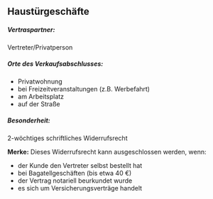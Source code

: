 ## Haustürgeschäfte

##### Vertraspartner: 
Vertreter/Privatperson

##### Orte des Verkaufsabschlusses:
- Privatwohnung
- bei Freizeitveranstaltungen (z.B. Werbefahrt)
- am Arbeitsplatz
- auf der Straße

##### Besonderheit:
2-wöchtiges schriftliches Widerrufsrecht

**Merke:** Dieses Widerrufsrecht kann ausgeschlossen werden, wenn:
- der Kunde den Vertreter selbst bestellt hat
- bei Bagatellgeschäften (bis etwa 40 €)
- der Vertrag notariell beurkundet wurde
- es sich um Versicherungsverträge handelt
